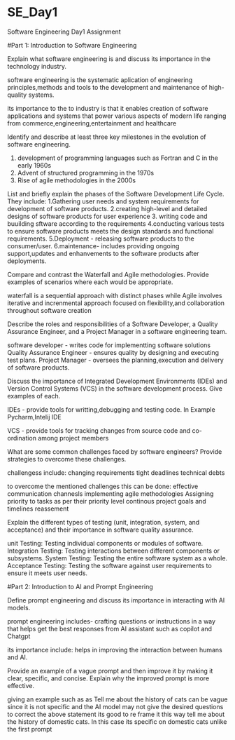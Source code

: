 # SE_Day1
Software Engineering Day1 Assignment

#Part 1: Introduction to Software Engineering

Explain what software engineering is and discuss its importance in the technology industry.

software engineering is the systematic aplication of engineering principles,methods and tools to the
development and maintenance of high-quality systems.

its importance to the to industry is that it enables creation of software applications and systems
that power various aspects of modern life ranging from commerce,engineering,entertainment and healthcare


Identify and describe at least three key milestones in the evolution of software engineering.
1. development of programming languages such as Fortran and C in the early 1960s
2. Advent of structured programming in the 1970s
3. Rise of agile methodologies in the 2000s


List and briefly explain the phases of the Software Development Life Cycle.
They include:
1.Gathering user needs and system requirements for development of software products.
2.creating high-level and detailed designs of software products for user experience
3. writing code and buuilding sftware according to the requirements
4.conducting various tests to ensure software products meets the design standards and functional requirements.
5.Deployment - releasing software products to the consumer/user.
6.maintenance- includes providing ongoing support,updates and enhanvements to the software products after deployments.



Compare and contrast the Waterfall and Agile methodologies. Provide examples of scenarios where each would be appropriate.

waterfall is a sequential approach with distinct phases while Agile involves iterative and increnmental approach focused on flexibility,and collaboration throughout software creation


Describe the roles and responsibilities of a Software Developer, a Quality Assurance Engineer, and a Project Manager in a software engineering team.

software developer - writes code for implementting software solutions
Quality Assurance Engineer - ensures quality by designing and executing test plans.
Project Manager - oversees the planning,execution and delivery of software products.


Discuss the importance of Integrated Development Environments (IDEs) and Version Control Systems (VCS) in the software development process. Give examples of each.

 IDEs - provide tools for writting,debugging and testing code. In Example Pycharm,Intelij IDE

 VCS - provide tools for tracking changes from source code and co-ordination among project members


What are some common challenges faced by software engineers? Provide strategies to overcome these challenges.

challengess include:
  changing requirements
  tight deadlines
  technical debts

to overcome the mentioned challenges this can be done:
  effective communication channesls
  implementing agile methodologies
  Assigning priority to tasks as per their priority level
  continous project goals and timelines reassement

Explain the different types of testing (unit, integration, system, and acceptance) and their importance in software quality assurance.

unit Testing: Testing individual components or modules of software.
Integration Testing: Testing interactions between different components or subsystems.
System Testing: Testing the entire software system as a whole.
Acceptance Testing: Testing the software against user requirements to ensure it meets user needs.


#Part 2: Introduction to AI and Prompt Engineering


Define prompt engineering and discuss its importance in interacting with AI models.

prompt engineering includes-  crafting questions or instructions in a way that helps get the best responses from  AI assistant such as copilot and Chatgpt

its importance include: helps in improving the interaction between humans and AI.

Provide an example of a vague prompt and then improve it by making it clear, specific, and concise. Explain why the improved prompt is more effective.

giving an example such as as Tell me about the history of  cats can be vague since it is not specific and the AI model may not give the desired questions
to correct the above statement its good to re frame it this way tell me about the history of domestic cats.
In this case its specific on domestic cats unlike the first prompt

